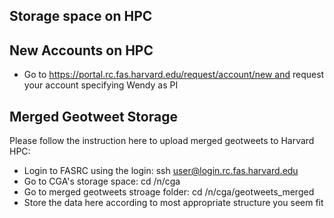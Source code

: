 ## Storage space on HPC

## New Accounts on HPC

- Go to https://portal.rc.fas.harvard.edu/request/account/new and request your account
specifying Wendy as PI 



## Merged Geotweet Storage

Please follow the instruction here to upload merged geotweets to Harvard HPC:

- Login to FASRC using the login: ssh user@login.rc.fas.harvard.edu
- Go to CGA's storage space: cd  /n/cga
- Go to merged geotweets stroage folder: cd  /n/cga/geotweets_merged
- Store the data here according to most appropriate structure you seem fit


